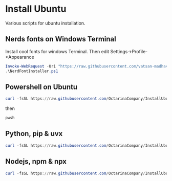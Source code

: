 # Install Ubuntu
Various scripts for ubuntu installation.

## Nerds fonts on Windows Terminal
Install cool fonts for windows Terminal. Then edit Settings->Profile->Appearance

```powershell
Invoke-WebRequest -Uri "https://raw.githubusercontent.com/vatsan-madhavan/NerdFontInstaller/main/NerdFontInstaller.ps1" -OutFile "NerdFontInstaller.ps1"
.\NerdFontInstaller.ps1
```

## Powershell on Ubuntu

```powershell
curl -fsSL https://raw.githubusercontent.com/OctarinaCompany/InstallUbuntu/refs/heads/main/scripts/install_powershell.sh | bash
```

then 

```powershell
pwsh
```

## Python, pip & uvx 

```powershell
curl -fsSL https://raw.githubusercontent.com/OctarinaCompany/InstallUbuntu/refs/heads/main/scripts/install_python.sh | bash
```

## Nodejs, npm & npx

```powershell
curl -fsSL https://raw.githubusercontent.com/OctarinaCompany/InstallUbuntu/refs/heads/main/scripts/install_nodejs.sh | bash
```
